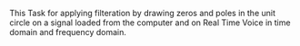 
 This Task for applying filteration by drawing zeros and poles in the unit circle on a signal loaded from the computer
 and on Real Time Voice in time domain and frequency domain.
